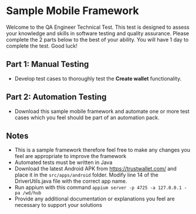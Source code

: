 # Sample Mobile Framework

Welcome to the QA Engineer Technical Test. This test is designed to assess your knowledge and skills in software testing 
and quality assurance. Please complete the 2 parts below to the best of your ability. You will have 1 day to complete the test. Good luck!

## Part 1: Manual Testing
- Develop test cases to thoroughly test the **Create wallet** functionality.

## Part 2: Automation Testing
- Download this sample mobile framework and automate one or more test cases which you feel should be part of an automation pack.

## Notes
- This is a sample framework therefore feel free to make any changes you feel are appropriate to improve the framework
- Automated tests must be written in Java
- Download the latest Android APK from https://trustwallet.com/ and place it in the `src/apps/android` folder. Modify line 14 of the DriverUtils.java file with the correct app name. 
- Run appium with this command `appium server -p 4725 -a 127.0.0.1 -pa /wd/hub`
- Provide any additional documentation or explanations you feel are necessary to support your solutions
